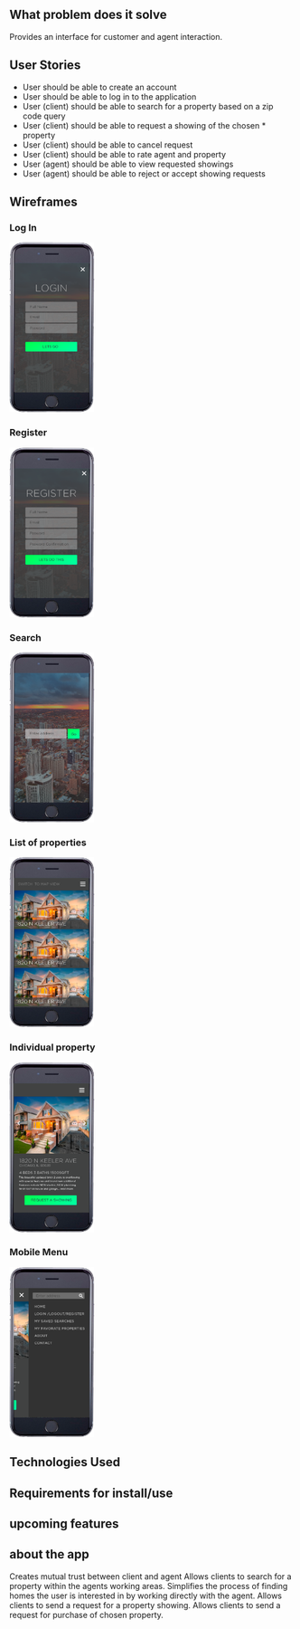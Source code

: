 ## What problem does it solve
Provides an interface for customer and agent interaction.

## User Stories
* User should be able to create an account
* User should be able to log in to the application
* User (client) should be able to search for a property based on a zip code query 
* User (client) should be able to request a showing of the chosen * property 
* User (client) should be able to cancel request
* User (client) should be able to rate agent and property
* User (agent) should be able to view requested showings 
* User (agent) should be able to reject or accept showing requests


## Wireframes

<div>
	<div><h3>Log In</h1><img height="300" width="150" src="./imgs/loginFrame.png"></div>
	<div><h3>Register</h1><img height="300" width="150" src="./imgs/registerFrame.png"></div>
	<div><h3>Search</h1><img height="300" width="150" src="./imgs/searchFrame.png"></div>
	<div><h3>List of properties</h1><img height="300" width="150" src="./imgs/showPropertiesFrame.png"></div>
	<div><h3>Individual property</h1><img height="300" width="150" src="./imgs/showIndividualPropertyFrame.png"></div>
	<div><h3>Mobile Menu</h1><img height="300" width="150" src="./imgs/mobileMenuFrame.png"></div>
</div>

## Technologies Used

## Requirements for install/use

## upcoming features

## about the app 
Creates mutual trust between client and agent
Allows clients to search for a property within the agents working areas.
Simplifies the process of finding homes the user is interested in by working directly with the agent. 
Allows clients to send a request for a property showing.
Allows clients to send a request for purchase of chosen property.
